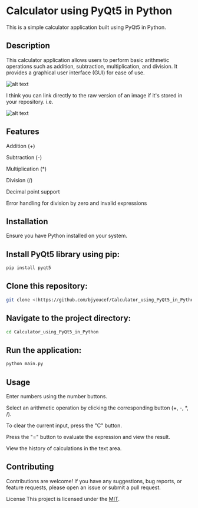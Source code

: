 # Calculator using PyQt5 in Python
This is a simple calculator application built using PyQt5 in Python.

##   Description
This calculator application allows users to perform basic arithmetic operations such as addition, subtraction, multiplication, and division. It provides a graphical user interface (GUI) for ease of use.

![alt text](http://url/to/img.png)

I think you can link directly to the raw version of an image if it's stored in your repository. i.e.

![alt text](https://github.com/[username]/[reponame]/blob/[branch]/image.jpg?raw=true)

## Features

Addition (+)

Subtraction (-)

Multiplication (*)

Division (/)

Decimal point support

Error handling for division by zero and invalid expressions

## Installation

Ensure you have Python installed on your system.

## Install PyQt5 library using pip:

```bash
pip install pyqt5
```

## Clone this repository:

```bash
git clone <(https://github.com/bjyoucef/Calculator_using_PyQt5_in_Python.git)>
```

## Navigate to the project directory:

```bash
cd Calculator_using_PyQt5_in_Python
```

## Run the application:

```bash
python main.py
```

## Usage

Enter numbers using the number buttons.

Select an arithmetic operation by clicking the corresponding button (+, -, *, /).

To clear the current input, press the "C" button.

Press the "=" button to evaluate the expression and view the result.

View the history of calculations in the text area.

## Contributing

Contributions are welcome! If you have any suggestions, bug reports, or feature requests, please open an issue or submit a pull request.

License
This project is licensed under the [MIT](https://choosealicense.com/licenses/mit/).
